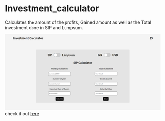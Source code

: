 # Investment_calculator
  Calculates the amount of the profits, Gained amount as well as the Total investment done in SIP and Lumpsum.  
  
  ![Investment_Calculator](https://github.com/RamejaAyush/Investment_calculator/blob/master/Screenshot/ss.png?raw=true)
  check it out <a href="">here</a>
